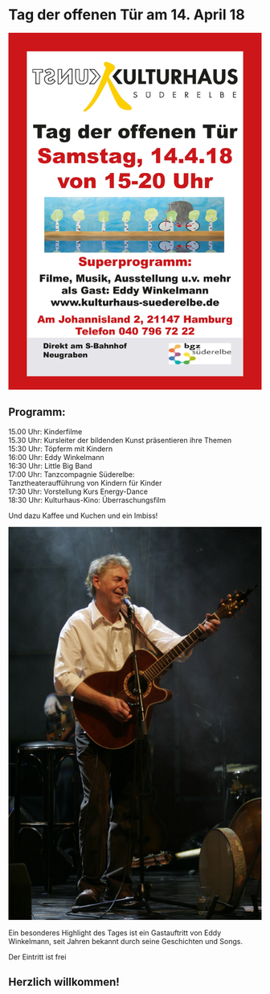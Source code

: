 # Tag der offenen Tür am 14. April 18

![](/img/Tag_140418.jpg)

## Programm:  
15.00 Uhr: Kinderfilme  
15.30 Uhr: Kursleiter der bildenden Kunst präsentieren ihre Themen  
15:30 Uhr: Töpferm mit Kindern  
16:00 Uhr: Eddy Winkelmann      
16:30 Uhr: Little Big Band     
17:00 Uhr: Tanzcompagnie Süderelbe:  
Tanztheateraufführung von Kindern für Kinder    
17:30 Uhr: Vorstellung Kurs Energy-Dance  
18:30 Uhr: Kulturhaus-Kino: Überraschungsfilm  
    
Und dazu Kaffee und Kuchen und ein Imbiss!

![](/img/eddy_live01.jpg)

Ein besonderes Highlight des Tages ist ein Gastauftritt von Eddy Winkelmann, 
seit Jahren bekannt durch seine Geschichten und Songs.  

Der Eintritt ist frei 
  
## Herzlich willkommen!

